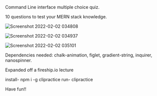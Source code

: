 Command Line interface multiple choice quiz.

10 questions to test your MERN stack knowledge.

![Screenshot 2022-02-02 034808](https://user-images.githubusercontent.com/85463607/152148447-9edd03bb-abc3-4d41-b092-7429c16623a4.png)

![Screenshot 2022-02-02 034937](https://user-images.githubusercontent.com/85463607/152148454-5e568282-0af5-49e9-9099-fcc4ccc99fcc.png)

![Screenshot 2022-02-02 035101](https://user-images.githubusercontent.com/85463607/152148460-e250b688-e25d-42a9-b431-b3eb597aa7f8.png)

Dependencies needed: chalk-animation, figlet, gradient-string, inquirer, nanospinner.

Expanded off a fireship.io lecture 

install- npm i -g clipractice
run- clipractice 

Have fun!!
